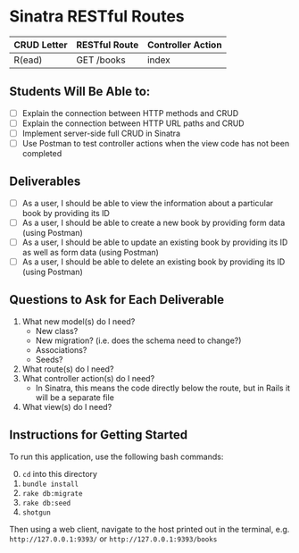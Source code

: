 # Sinatra RESTful Routes

| CRUD Letter | RESTful Route          | Controller Action |
|-------------|------------------------|-------------------|
| R(ead)      | GET    /books          | index             |

## Students Will Be Able to:
 
 - [ ] Explain the connection between HTTP methods and CRUD
 - [ ] Explain the connection between HTTP URL paths and CRUD
 - [ ] Implement server-side full CRUD in Sinatra
 - [ ] Use Postman to test controller actions when the view code has not been completed

## Deliverables

 - [ ] As a user, I should be able to view the information about a particular book by providing its ID
 - [ ] As a user, I should be able to create a new book by providing form data (using Postman)
 - [ ] As a user, I should be able to update an existing book by providing its ID as well as form data (using Postman)
 - [ ] As a user, I should be able to delete an existing book by providing its ID (using Postman)

## Questions to Ask for Each Deliverable

1. What new model(s) do I need?
    - New class?
    - New migration? (i.e. does the schema need to change?)
    - Associations?
    - Seeds?
2. What route(s) do I need?
3. What controller action(s) do I need?
    - In Sinatra, this means the code directly below the route, but in Rails it will be a separate file
4. What view(s) do I need?

## Instructions for Getting Started

To run this application, use the following bash commands:

0. `cd` into this directory
1. `bundle install`
2. `rake db:migrate`
3. `rake db:seed`
4. `shotgun`

Then using a web client, navigate to the host printed out in the terminal, e.g. `http://127.0.0.1:9393/` or `http://127.0.0.1:9393/books`
